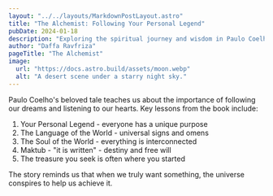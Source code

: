 ```yaml
---
layout: "../../layouts/MarkdownPostLayout.astro"
title: "The Alchemist: Following Your Personal Legend"
pubDate: 2024-01-18
description: "Exploring the spiritual journey and wisdom in Paulo Coelho's The Alchemist"
author: "Daffa Ravfriza"
pageTitle: "The Alchemist"
image:
  url: "https://docs.astro.build/assets/moon.webp"
  alt: "A desert scene under a starry night sky."
---
```


Paulo Coelho's beloved tale teaches us about the importance of following our dreams and listening to our hearts. Key lessons from the book include:

1. Your Personal Legend - everyone has a unique purpose
2. The Language of the World - universal signs and omens
3. The Soul of the World - everything is interconnected
4. Maktub - "it is written" - destiny and free will
5. The treasure you seek is often where you started

The story reminds us that when we truly want something, the universe conspires to help us achieve it.
